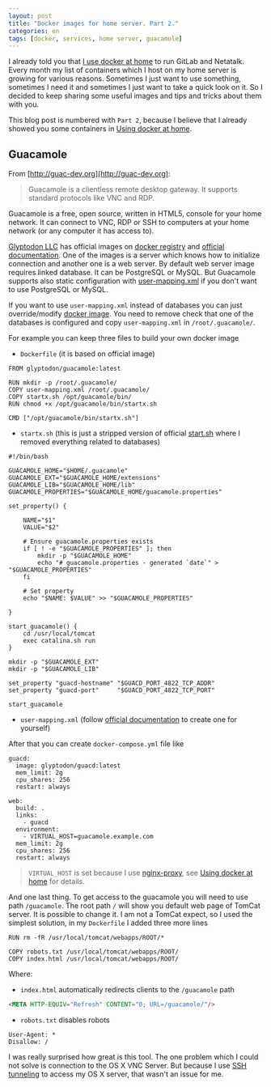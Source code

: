 ```yaml
---
layout: post
title: "Docker images for home server. Part 2."
categories: en
tags: [docker, services, home server, guacamole]
---
```


I already told you that [I use docker at home](/en/archive/2015/03/18/docker-for-home-server/)
to run GitLab and Netatalk. Every month my list of containers which I host on my home server is growing
for various reasons. Sometimes I just want to use something, sometimes I need it and
sometimes I just want to take a quick look on it.
So I decided to keep sharing some useful images and tips and tricks about them with you.

This blog post is numbered with `Part 2`, because I believe that I already showed you some containers in [Using docker at home](/en/archive/2015/03/18/docker-for-home-server/).

## Guacamole

From [http://guac-dev.org](http://guac-dev.org):

> Guacamole is a clientless remote desktop gateway. It supports standard protocols like VNC and RDP.

Guacamole is a free, open source, written in HTML5, console for your home network. It can connect
to VNC, RDP or SSH to computers at your home network (or any computer it has access to).

[Glyptodon LLC](http://glyptodon.org) has official images on [docker registry](https://registry.hub.docker.com/repos/glyptodon/)
and [official documentation](http://guac-dev.org/doc/gug/guacamole-docker.html).
One of the images is a server which knows how to initialize connection
and another one is a web server.
By default web server image requires linked database. It can be PostgreSQL or MySQL.
But Guacamole supports also static configuration with
[user-mapping.xml](http://guac-dev.org/doc/gug/configuring-guacamole.html#basic-auth)
if you don't want to use PostgreSQL or MySQL.

If you want to use `user-mapping.xml` instead of databases you can just override/modify
[docker image](https://github.com/glyptodon/guacamole-docker).
You need to remove check that one of the databases is configured and copy
`user-mapping.xml` in `/root/.guacamole/`.

For example you can keep three files to build your own docker image

- `Dockerfile` (it is based on official image)

```
FROM glyptodon/guacamole:latest

RUN mkdir -p /root/.guacamole/
COPY user-mapping.xml /root/.guacamole/
COPY startx.sh /opt/guacamole/bin/
RUN chmod +x /opt/guacamole/bin/startx.sh

CMD ["/opt/guacamole/bin/startx.sh"]
```

- `startx.sh` (this is just a stripped version of official [start.sh](https://github.com/glyptodon/guacamole-docker/blob/master/bin/start.sh) where I removed everything related to databases)

```
#!/bin/bash

GUACAMOLE_HOME="$HOME/.guacamole"
GUACAMOLE_EXT="$GUACAMOLE_HOME/extensions"
GUACAMOLE_LIB="$GUACAMOLE_HOME/lib"
GUACAMOLE_PROPERTIES="$GUACAMOLE_HOME/guacamole.properties"

set_property() {

    NAME="$1"
    VALUE="$2"

    # Ensure guacamole.properties exists
    if [ ! -e "$GUACAMOLE_PROPERTIES" ]; then
        mkdir -p "$GUACAMOLE_HOME"
        echo "# guacamole.properties - generated `date`" > "$GUACAMOLE_PROPERTIES"
    fi

    # Set property
    echo "$NAME: $VALUE" >> "$GUACAMOLE_PROPERTIES"

}

start_guacamole() {
    cd /usr/local/tomcat
    exec catalina.sh run
}

mkdir -p "$GUACAMOLE_EXT"
mkdir -p "$GUACAMOLE_LIB"

set_property "guacd-hostname" "$GUACD_PORT_4822_TCP_ADDR"
set_property "guacd-port"     "$GUACD_PORT_4822_TCP_PORT"

start_guacamole
```

- `user-mapping.xml` (follow [official documentation](http://guac-dev.org/doc/gug/configuring-guacamole.html#basic-auth) to create one for yourself)

After that you can create `docker-compose.yml` file like

```
guacd:
  image: glyptodon/guacd:latest
  mem_limit: 2g
  cpu_shares: 256
  restart: always

web:
  build: .
  links:
    - guacd
  environment:
    - VIRTUAL_HOST=guacamole.example.com
  mem_limit: 2g
  cpu_shares: 256
  restart: always
```

> `VIRTUAL_HOST` is set because I use [nginx-proxy](https://github.com/jwilder/nginx-proxy), see [Using docker at home](/en/archive/2015/03/18/docker-for-home-server/) for details.

And one last thing. To get access to the guacamole you will need to use path
`/guacamole`. The root path `/` will show you default web page of TomCat server.
It is possible to change it. I am not a TomCat expect, so I used the simplest
solution, in my `Dockerfile` I added three more lines

```
RUN rm -fR /usr/local/tomcat/webapps/ROOT/*

COPY robots.txt /usr/local/tomcat/webapps/ROOT/
COPY index.html /usr/local/tomcat/webapps/ROOT/
```

Where:

- `index.html` automatically redirects clients to the `/guacamole` path

```html
<META HTTP-EQUIV="Refresh" CONTENT="0; URL=/guacamole/"/>
```

- `robots.txt` disables robots

```
User-Agent: *
Disallow: /
```

I was really surprised how great is this tool. The one problem which I could not solve
is connection to the OS X VNC Server. But because I use [SSH tunneling](/en/archive/2015/07/22/how-to-avoid-vpn-at-home/)
to access my OS X server, that wasn't an issue for me.
